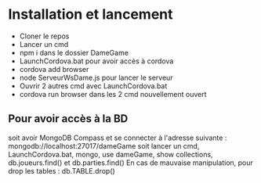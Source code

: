# Installation et lancement
- Cloner le repos
- Lancer un cmd
- npm i dans le dossier DameGame
- LaunchCordova.bat pour avoir accès à cordova
- cordova add browser
- node ServeurWsDame.js pour lancer le serveur
- Ouvrir 2 autres cmd avec LaunchCordova.bat
- cordova run browser dans les 2 cmd nouvellement ouvert

## Pour avoir accès à la BD
soit avoir MongoDB Compass et se connecter à l'adresse suivante : mongodb://localhost:27017/dameGame
soit lancer un cmd, LaunchCordova.bat, mongo, use dameGame, show collections, db.joueurs.find() et db.parties.find()
En cas de mauvaise manipulation, pour drop les tables : db.TABLE.drop()
